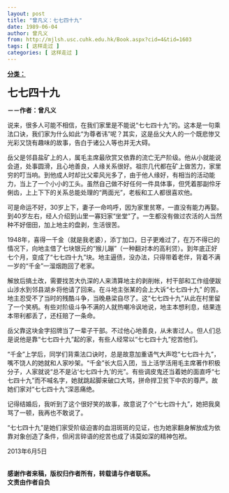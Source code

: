 ```yaml
---
layout: post
title: "曾凡义：七七四十九"
date: 1989-06-04
author: 曾凡义
from: http://mjlsh.usc.cuhk.edu.hk/Book.aspx?cid=4&tid=1603
tags: [ 这样走过 ]
categories: [ 这样走过 ]
---
```


<div style="margin: 15px 10px 10px 0px;">
 <div>
  <span id="ctl00_ContentPlaceHolder1_chapter1_SubjectLabel" style="font-weight:bold;text-decoration:underline;">
   分类：
  </span>
 </div>
 <p>
  <strong>
   <font size="5">
    七七四十九
   </font>
  </strong>
 </p>
 <p>
  <strong>
   －－作者：曾凡义
  </strong>
 </p>
 <p>
  说来，很多人可能不相信，在我们家里是不能说“七七四十九”的。这本是一句乘法口诀，我们家为什么如此“为尊者讳”呢？其实，这是岳父大人的一个既悲惨又光彩又饶有趣味的故事，告白于诸公人等也并无大碍。
 </p>
 <p>
  岳父是邻县盐矿上的人，属毛主席最欣赏又依靠的流亡无产阶级。他从小就能说会道，处事圆滑，且心地善良，人缘关系很好。祖宗几代都在矿上做苦力，家里穷的叮当响。到他成人时却比父辈风光多了，由于他人缘好，有相当的活动能力，当上了一个小小的工头。虽然自己做不好任何一件具体事，但凭着那副伶牙俐齿，上上下下的关系总能处理的“两面光”，老板和工人都很喜欢他。
 </p>
 <p>
  可是命运不好，30岁上下，妻子一命呜呼，因为家里贫寒，一直没有能力再娶。到40岁左右，经人介绍到山里一寡妇家“坐堂”了。一生都没有做过农活的人当然种不好佃田，加上地主的盘剥，生活很苦。
 </p>
 <p>
  1948年，喜得一千金（就是我老婆），添丁加口，日子更难过了，在万不得已的情况下，向地主借了七块银元的“猴儿蹦”（一种翻对本的高利贷）。到年底正好七个月，变成了“七七四十九”块。地主逼债，没办法，只得带着老伴，背着不满一岁的“千金”一溜烟跑回了老家。
 </p>
 <p>
  解放后搞土改，需要找苦大仇深的人来清算地主的剥削帐，村干部和工作组便跋山涉水到邻县湖乡将他请了回来。在斗地主张某的会上大诉“七七四十九” 的苦。地主忍受不了当时的残酷斗争，当晚悬梁自尽了。这“七七四十九”从此在村里留了一个笑柄。有些对阶级斗争不满的人就热嘲冷讽地说，地主本想利息，结果连本带利都丢了，还枉赔了一条命。
 </p>
 <p>
  岳父靠这块金字招牌当了一辈子干部。不过他心地善良，从未害过人。但人们总是说他是靠“七七四十九”起的家，有些人经常以“七七四十九”挖苦他们。
 </p>
 <p>
  “千金”上学后，同学们背乘法口诀时，总是故意加重语气大声唸“七七四十九”，嘴不饶人的她就和人家吵架。“千金”长大后入团，当上活学活用毛主席著作积极分子，人家就说“总不是沾‘七七四十九’的光”。有些调皮鬼还当着她的面直呼“七七四十九”而不喊名字，她就跳起脚来破口大骂，拼命捍卫贫下中农的尊严。故她们家对“七七四十九”深恶痛绝。
 </p>
 <p>
  记得结婚后，我听到了这个很好笑的故事，故意说了个“七七四十九”，她把我臭骂了一顿，我再也不敢说了。
 </p>
 <p>
  “七七四十九”是她们家受阶级迫害的血泪斑斑的见证，也为她家翻身解放成为依靠对象创造了条件，但闲言碎语的挖苦也成了讳莫如深的精神包袱。
 </p>
 <p>
  2013年6月5日
 </p>
 <p>
  <br/>
  <strong>
   感谢作者来稿，版权归作者所有，转载请与作者联系。
   <br/>
   文责由作者自负
  </strong>
 </p>
</div>

